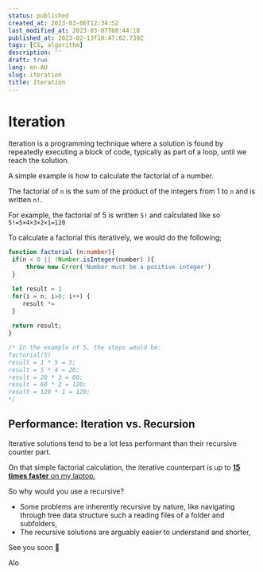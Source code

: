 ```yaml
---
status: published
created_at: 2023-03-06T12:34:52
last_modified_at: 2023-03-07T08:44:18
published_at: 2023-02-13T10:47:02.739Z
tags: [CS, algorithm]
description: ''
draft: true
lang: en-AU
slug: iteration
title: Iteration
---
```


# Iteration

Iteration is a programming technique where a solution is found by repeatedly executing a block of code, typically as part of a loop, until we reach the solution.

A simple example is how to calculate the factorial of a number.

The factorial of `n` is the sum of the product of the integers from 1 to `n` and is written `n!`.

For example, the factorial of 5 is written `5!` and calculated like so `5!=5×4×3×2×1=120`

To calculate a factorial this iteratively, we would do the following;

```ts
function factorial (n:number){
 if(n < 0 || !Number.isInteger(number) ){
	 throw new Error('Number must be a positive integer')
 }

 let result = 1
 for(i = n; i>0; i++) {
	result *=  
 }
	
 return result;
}

/* In the example of 5, the steps would be:
factorial(5)
result = 1 * 5 = 5;
result = 5 * 4 = 20;
result = 20 * 3 = 60;
result = 60 * 2 = 120;
result = 120 * 1 = 120;
*/
```

## Performance: Iteration vs. Recursion

Iterative solutions tend to be a lot less performant than their recursive counter part.

On that simple factorial calculation, the iterative counterpart is up to [**15 times faster** on my laptop.](./benchmarking-using-deno)

So why would you use a recursive?

- Some problems are inherently recursive by nature, like navigating through tree data structure such a reading files of a folder and subfolders,
- The recursive solutions are arguably easier to understand and shorter,

See you soon 👋

Alo
